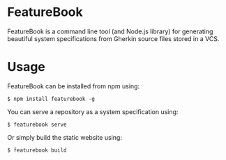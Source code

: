 FeatureBook
===========

FeatureBook is a command line tool (and Node.js library) for generating
beautiful system specifications from Gherkin source files stored in a VCS.

# Usage
FeatureBook can be installed from npm using:

```
$ npm install featurebook -g
```

You can serve a repository as a system specification using:

```
$ featurebook serve
```

Or simply build the static website using:

```
$ featurebook build
```

